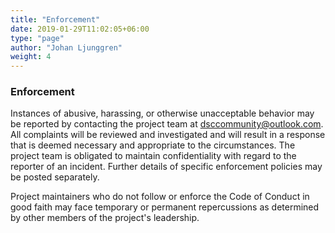 ```yaml
---
title: "Enforcement"
date: 2019-01-29T11:02:05+06:00
type: "page"
author: "Johan Ljunggren"
weight: 4
---
```


### Enforcement

Instances of abusive, harassing, or otherwise unacceptable behavior may be
reported by contacting the project team at dsccommunity@outlook.com. All
complaints will be reviewed and investigated and will result in a response that
is deemed necessary and appropriate to the circumstances. The project team is
obligated to maintain confidentiality with regard to the reporter of an incident.
Further details of specific enforcement policies may be posted separately.

Project maintainers who do not follow or enforce the Code of Conduct in good
faith may face temporary or permanent repercussions as determined by other
members of the project's leadership.
